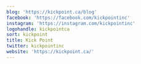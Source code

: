 ```yaml
---
blog: 'https://kickpoint.ca/blog'
facebook: 'https://facebook.com/kickpointinc'
instagram: 'https://instagram.com/kickpointinc'
logohandle: kickpointca
sort: kickpoint
title: Kick Point
twitter: kickpointinc
website: 'https://kickpoint.ca/'
---
```

